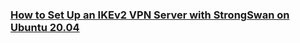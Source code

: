 ### [How to Set Up an IKEv2 VPN Server with StrongSwan on Ubuntu 20.04](https://www.digitalocean.com/community/tutorials/how-to-set-up-an-ikev2-vpn-server-with-strongswan-on-ubuntu-20-04)  
### []() 

